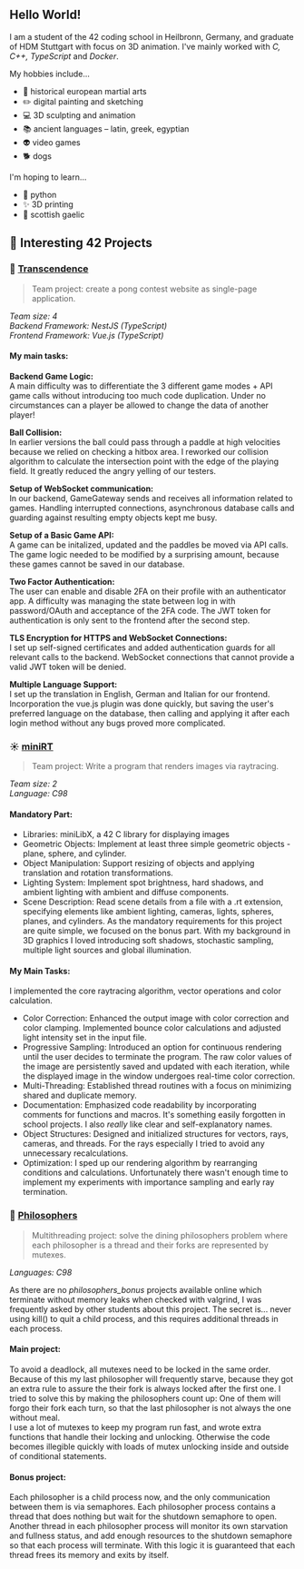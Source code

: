 ## Hello World!
I am a student of the 42 coding school in Heilbronn, Germany, and graduate of HDM Stuttgart with focus on 3D animation. I've mainly worked with _C, C++, TypeScript_ and _Docker_.

My hobbies include...
* :hocho:  historical european martial arts
* :pencil2:  digital painting and sketching
* :computer:  3D sculpting and animation
* :books:  ancient languages – latin, greek, egyptian
* :alien: video games
* :dog2: dogs

I'm hoping to learn...
* :snake: python
* :sparkles: 3D printing
* :herb: scottish gaelic


## :seedling: Interesting 42 Projects
### :tennis: [Transcendence](https://github.com/fkernbac/transcendence)
>Team project:
>create a pong contest website as single-page application.

*Team size: 4*  
*Backend Framework: NestJS (TypeScript)*  
*Frontend Framework: Vue.js (TypeScript)* 

#### My main tasks:

**Backend Game Logic:**  
A main difficulty was to differentiate the 3 different game modes + API game calls without introducing too much code duplication. Under no circumstances can a player be allowed to change the data of another player!

**Ball Collision:**  
In earlier versions the ball could pass through a paddle at high velocities because we relied on checking a hitbox area. I reworked our collision algorithm to calculate the intersection point with the edge of the playing field. It greatly reduced the angry yelling of our testers.

**Setup of WebSocket communication:**  
In our backend, GameGateway sends and receives all information related to games. Handling interrupted connections, asynchronous database calls and guarding against resulting empty objects kept me busy.

**Setup of a Basic Game API:**  
A game can be initalized, updated and the paddles be moved via API calls. The game logic needed to be modified by a surprising amount, because these games cannot be saved in our database.

**Two Factor Authentication:**  
The user can enable and disable 2FA on their profile with an authenticator app. A difficulty was managing the state between log in with password/OAuth and acceptance of the 2FA code. The JWT token for authentication is only sent to the frontend after the second step.

**TLS Encryption for HTTPS and WebSocket Connections:**  
I set up self-signed certificates and added authentication guards for all relevant calls to the backend. WebSocket connections that cannot provide a valid JWT token will be denied.

**Multiple Language Support:**  
I set up the translation in English, German and Italian for our frontend. Incorporation the vue.js plugin was done quickly, but saving the user's preferred language on the database, then calling and applying it after each login method without any bugs proved more complicated.

### :sunny: [miniRT](https://github.com/fkernbac/miniRT)

>Team project:
>Write a program that renders images via raytracing.

*Team size: 2*  
*Language: C98*  

#### Mandatory Part:
* Libraries: miniLibX, a 42 C library for displaying images
* Geometric Objects: Implement at least three simple geometric objects - plane, sphere, and cylinder.
* Object Manipulation: Support resizing of objects and applying translation and rotation transformations.
* Lighting System: Implement spot brightness, hard shadows, and ambient lighting with ambient and diffuse components.
* Scene Description: Read scene details from a file with a .rt extension, specifying elements like ambient lighting, cameras, lights, spheres, planes, and cylinders.
As the mandatory requirements for this project are quite simple, we focused on the bonus part. With my background in 3D graphics I loved introducing soft shadows, stochastic sampling, multiple light sources and global illumination.

#### My Main Tasks:
I implemented the core raytracing algorithm, vector operations and color calculation.
* Color Correction: Enhanced the output image with color correction and color clamping. Implemented bounce color calculations and adjusted light intensity set in the input file.
* Progressive Sampling: Introduced an option for continuous rendering until the user decides to terminate the program. The raw color values of the image are persistently saved and updated with each iteration, while the displayed image in the window undergoes real-time color correction.
* Multi-Threading: Established thread routines with a focus on minimizing shared and duplicate memory.
* Documentation: Emphasized code readability by incorporating comments for functions and macros. It's something easily forgotten in school projects. I also _really_ like clear and self-explanatory names.
* Object Structures: Designed and initialized structures for vectors, rays, cameras, and threads. For the rays especially I tried to avoid any unnecessary recalculations.
* Optimization: I sped up our rendering algorithm by rearranging conditions and calculations. Unfortunately there wasn't enough time to implement my experiments with importance sampling and early ray termination.

### :fork_and_knife: [Philosophers](https://github.com/fkernbac/philosophers)
> Multithreading project:
> solve the dining philosophers problem where each philosopher is a thread and their forks are represented by mutexes.

*Languages: C98*

As there are no *philosophers_bonus* projects available online which terminate without memory leaks when checked with valgrind, I was frequently asked by other students about this project. The secret is... never using kill() to quit a child process, and this requires additional threads in each process.

#### Main project:
To avoid a deadlock, all mutexes need to be locked in the same order. Because of this my last philosopher will frequently starve, because they got an extra rule to assure the their fork is always locked after the first one. I tried to solve this by making the philosophers count up: One of them will forgo their fork each turn, so that the last philosopher is not always the one without meal.  
I use a lot of mutexes to keep my program run fast, and wrote extra functions that handle their locking and unlocking. Otherwise the code becomes illegible quickly with loads of mutex unlocking inside and outside of conditional statements.

#### Bonus project: 
Each philosopher is a child process now, and the only communication between them is via semaphores. Each philosopher process contains a thread that does nothing but wait for the shutdown semaphore to open. Another thread in each philosopher process will monitor its own starvation and fullness status, and add enough resources to the shutdown semaphore so that each process will terminate. With this logic it is guaranteed that each thread frees its memory and exits by itself.


